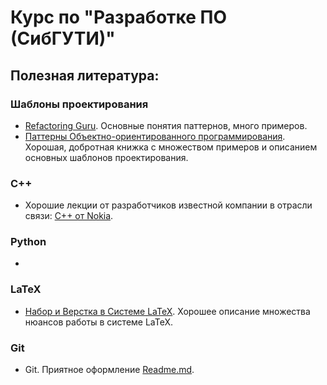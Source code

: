 # Курс по "Разработке ПО (СибГУТИ)"
## Полезная литература:
### Шаблоны проектирования
- [Refactoring Guru]. Основные понятия паттернов, много примеров.
- [Паттерны Объектно-ориентированного программирования]. Хорошая, добротная книжка с множеством примеров и описанием основных шаблонов проектирования.
### C++
- Хорошие лекции от разработчиков известной компании в отрасли связи: [C++ от Nokia].
### Python
- 
### LaTeX
- [Набор и Верстка в Системе LaTeX]. Хорошее описание множества нюансов работы в системе LaTeX.
### Git
- Git. Приятное оформление [Readme.md].

[Refactoring Guru]: <https://refactoring.guru/ru>
[Набор и Верстка в Системе LaTeX]: <https://drive.google.com/drive/folders/1M8zEEQDzYi4toMN_6vNZyNEIPsYAieK3?usp=sharing>
[Паттерны Объектно-ориентированного программирования]: <https://drive.google.com/file/d/1DOFIrFpzYA803INzojL6nCyS1LB0twC1/view?usp=sharing>
[C++ от Nokia]: <https://drive.google.com/drive/folders/12eZ849m-1uGXR3Faw81cMQqYF1Vl82Dz?usp=sharing>
[Readme.md]: <https://dillinger.io/>
